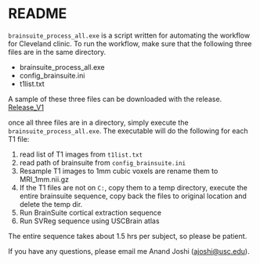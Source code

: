 # README

`brainsuite_process_all.exe` is a script written for automating the workflow for Cleveland clinic. 
To run the workflow, make sure that the following three files are in the same directory.
* brainsuite_process_all.exe
* config_brainsuite.ini
* t1list.txt

A sample of these three files can be downloaded with the release.
[Release_V1](https://github.com/ajoshiusc/USCCleveland/releases/tag/brainsuite_process_v1)


once all three files are in a directory, simply execute the `brainsuite_process_all.exe`. The executable will do the following for each T1 file:
1. read list of T1 images from  `t1list.txt`
2. read path of brainsuite from `config_brainsuite.ini`
3. Resample T1 images to 1mm cubic voxels are rename them to MRI_1mm.nii.gz
4. If the T1 files are not on `C:`, copy them to a temp directory, execute the entire brainsuite sequence, copy back the files to original location and delete the temp dir.
5. Run BrainSuite cortical extraction sequence
6. Run SVReg sequence using USCBrain atlas


The entire sequence takes about 1.5 hrs per subject, so please be patient.

If you have any questions, please email me Anand Joshi (ajoshi@usc.edu).
